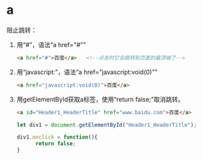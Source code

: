 # a



阻止跳转：

1. 用“#”，语法“a href="#"”

   ~~~html
   <a href="#">百度</a>   <!--点击时它会跳转到页面的最顶端了-->
   ~~~

   

2. 用“javascript:”，语法“a href="javascript:void(0)"”

   ~~~html
   <a href="javascript:void(0)">百度</a>
   ~~~

   

3. 用getElementById获取a标签，使用“return false;”取消跳转。

   ~~~html
   <a id="Header1_HeaderTitle" href="www.baidu.com">百度</a>
   ~~~

   ~~~js
   let div1 = document.getElementById("Header1_HeaderTitle");
   
   div1.onclick = function(){
         return false;
   }
   ~~~

   